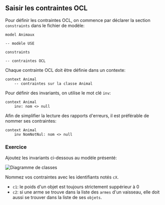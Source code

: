 ## Saisir les contraintes OCL

Pour définir les contraintes OCL, on commence par déclarer la section `constraints` dans le fichier de modèle:

	model Animaux

	-- modèle USE

	constraints

	-- contraintes OCL

Chaque contrainte OCL doit être définie dans un contexte:

	context Animal
		-- contraintes sur la classe Animal

Pour définir des invariants, on utilise le mot clé `inv`:

	context Animal
		inv: nom <> null

Afin de simplifier la lecture des rapports d'erreurs, il est préférable de nommer ses contraintes:

	context Animal
		inv NomNotNul: nom <> null

### Exercice

Ajoutez les invariants ci-dessous au modèle présenté:

![Diagramme de classes](uml_exercice.svg)

Nommez vos contraintes avec les identifiants notés `cX`.

* `c1`: le poids d'un objet est toujours strictement suppérieur à 0
* `c2`: si une arme se trouve dans la liste des `armes` d'un vaisseau, elle doit aussi se trouver dans la liste de ses `objets`.
